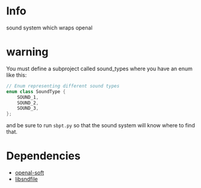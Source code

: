 # Info

sound system which wraps openal 

# warning 
You must define a subproject called sound_types where you have an enum like this:

```cpp
// Enum representing different sound types
enum class SoundType {
    SOUND_1,
    SOUND_2,
    SOUND_3,
};
```

and be sure to run `sbpt.py` so that the sound system will know where to find that.

# Dependencies
- [openal-soft](https://github.com/kcat/openal-soft)
- [libsndfile](https://github.com/libsndfile/libsndfile)


